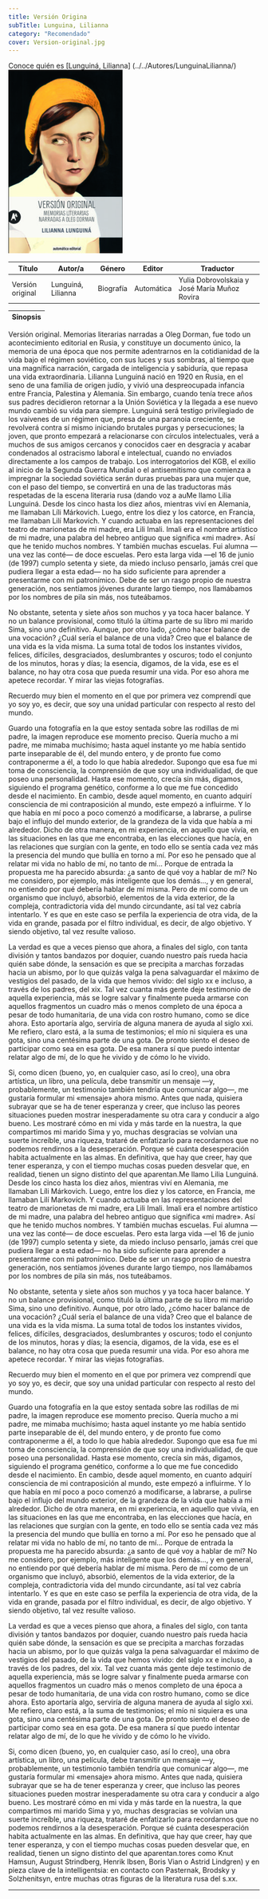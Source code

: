 ```yaml
---
title: Versión Origina
subTitle: Lunguina, Lilianna
category: "Recomendado"
cover: Version-original.jpg
---
```

Conoce quién es [Lunguiná, Lilianna] (../../Autores/LunguinaLilianna/)
!["Imagen no encontrada"](Version-original.jpg)

Título | Autor/a | Género | Editor | Traductor |
------ | ------- | ------ | ------ | --------- |
Versión original  | Lunguiná, Lilianna | Biografía | Automática | Yulia Dobrovolskaia y José María Muñoz Rovira |

|Sinopsis|
|--------|
Versión original. Memorias literarias narradas a Oleg Dorman, fue todo un acontecimiento editorial en Rusia, y constituye un documento único, la memoria de una época que nos permite adentrarnos en la cotidianidad de la vida bajo el régimen soviético, con sus luces y sus sombras, al tiempo que una magnífica narración, cargada de inteligencia y sabiduría, que repasa una vida extraordinaria. Lilianna Lunguiná nació en 1920 en Rusia, en el seno de una familia de origen judío, y vivió una despreocupada infancia entre Francia, Palestina y Alemania. Sin embargo, cuando tenía trece años sus padres decidieron retornar a la Unión Soviética y la llegada a ese nuevo mundo cambió su vida para siempre. Lunguiná será testigo privilegiado de los vaivenes de un régimen que, presa de una paranoia creciente, se revolverá contra sí mismo iniciando brutales purgas y persecuciones; la joven, que pronto empezará a relacionarse con círculos intelectuales, verá a muchos de sus amigos cercanos y conocidos caer en desgracia y acabar condenados al ostracismo laboral e intelectual, cuando no enviados directamente a los campos de trabajo. Los interrogatorios del KGB, el exilio al inicio de la Segunda Guerra Mundial o el antisemitismo que comienza a impregnar la sociedad soviética serán duras pruebas para una mujer que, con el paso del tiempo, se convertirá en una de las traductoras más respetadas de la escena literaria rusa (dando voz a auMe llamo Lilia Lunguiná. Desde los cinco hasta los diez años, mientras viví en Alemania, me llamaban Líli Márkovich. Luego, entre los diez y los catorce, en Francia, me llamaban Lilí Markovích. Y cuando actuaba en las representaciones del teatro de marionetas de mi madre, era Lili Imali. Imali era el nombre artístico de mi madre, una palabra del hebreo antiguo que significa «mi madre». Así que he tenido muchos nombres. Y también muchas escuelas. Fui alumna —una vez las conté— de doce escuelas. Pero esta larga vida —el 16 de junio (de 1997) cumplo setenta y siete, da miedo incluso pensarlo, jamás creí que pudiera llegar a esta edad— no ha sido suficiente para aprender a presentarme con mi patronímico. Debe de ser un rasgo propio de nuestra generación, nos sentíamos jóvenes durante largo tiempo, nos llamábamos por los nombres de pila sin más, nos tuteábamos.

No obstante, setenta y siete años son muchos y ya toca hacer balance. Y no un balance provisional, como tituló la última parte de su libro mi marido Sima, sino uno definitivo. Aunque, por otro lado, ¿cómo hacer balance de una vocación? ¿Cuál sería el balance de una vida? Creo que el balance de una vida es la vida misma. La suma total de todos los instantes vividos, felices, difíciles, desgraciados, deslumbrantes y oscuros; todo el conjunto de los minutos, horas y días; la esencia, digamos, de la vida, ese es el balance, no hay otra cosa que pueda resumir una vida. Por eso ahora me apetece recordar. Y mirar las viejas fotografías.

Recuerdo muy bien el momento en el que por primera vez comprendí que yo soy yo, es decir, que soy una unidad particular con respecto al resto del mundo.

Guardo una fotografía en la que estoy sentada sobre las rodillas de mi padre, la imagen reproduce ese momento preciso. Quería mucho a mi padre, me mimaba muchísimo; hasta aquel instante yo me había sentido parte inseparable de él, del mundo entero, y de pronto fue como contraponerme a él, a todo lo que había alrededor. Supongo que esa fue mi toma de consciencia, la comprensión de que soy una individualidad, de que poseo una personalidad. Hasta ese momento, crecía sin más, digamos, siguiendo el programa genético, conforme a lo que me fue concedido desde el nacimiento. En cambio, desde aquel momento, en cuanto adquirí consciencia de mi contraposición al mundo, este empezó a influirme. Y lo que había en mí poco a poco comenzó a modificarse, a labrarse, a pulirse bajo el influjo del mundo exterior, de la grandeza de la vida que había a mi alrededor. Dicho de otra manera, en mi experiencia, en aquello que vivía, en las situaciones en las que me encontraba, en las elecciones que hacía, en las relaciones que surgían con la gente, en todo ello se sentía cada vez más la presencia del mundo que bullía en torno a mí. Por eso he pensado que al relatar mi vida no hablo de mí, no tanto de mí… Porque de entrada la propuesta me ha parecido absurda: ¿a santo de qué voy a hablar de mí? No me considero, por ejemplo, más inteligente que los demás…, y en general, no entiendo por qué debería hablar de mí misma. Pero de mí como de un organismo que incluyó, absorbió, elementos de la vida exterior, de la compleja, contradictoria vida del mundo circundante, así tal vez cabría intentarlo. Y es que en este caso se perfila la experiencia de otra vida, de la vida en grande, pasada por el filtro individual, es decir, de algo objetivo. Y siendo objetivo, tal vez resulte valioso.

La verdad es que a veces pienso que ahora, a finales del siglo, con tanta división y tantos bandazos por doquier, cuando nuestro país rueda hacia quién sabe dónde, la sensación es que se precipita a marchas forzadas hacia un abismo, por lo que quizás valga la pena salvaguardar el máximo de vestigios del pasado, de la vida que hemos vivido: del siglo xx e incluso, a través de los padres, del xix. Tal vez cuanta más gente deje testimonio de aquella experiencia, más se logre salvar y finalmente pueda armarse con aquellos fragmentos un cuadro más o menos completo de una época a pesar de todo humanitaria, de una vida con rostro humano, como se dice ahora. Esto aportaría algo, serviría de alguna manera de ayuda al siglo xxi. Me refiero, claro está, a la suma de testimonios; el mío ni siquiera es una gota, sino una centésima parte de una gota. De pronto siento el deseo de participar como sea en esa gota. De esa manera sí que puedo intentar relatar algo de mí, de lo que he vivido y de cómo lo he vivido.

Si, como dicen (bueno, yo, en cualquier caso, así lo creo), una obra artística, un libro, una película, debe transmitir un mensaje —y, probablemente, un testimonio también tendría que comunicar algo—, me gustaría formular mi «mensaje» ahora mismo. Antes que nada, quisiera subrayar que se ha de tener esperanza y creer, que incluso las peores situaciones pueden mostrar inesperadamente su otra cara y conducir a algo bueno. Les mostraré cómo en mi vida y más tarde en la nuestra, la que compartimos mi marido Sima y yo, muchas desgracias se volvían una suerte increíble, una riqueza, trataré de enfatizarlo para recordarnos que no podemos rendirnos a la desesperación. Porque sé cuánta desesperación habita actualmente en las almas. En definitiva, que hay que creer, hay que tener esperanza, y con el tiempo muchas cosas pueden desvelar que, en realidad, tienen un signo distinto del que aparentan.Me llamo Lilia Lunguiná. Desde los cinco hasta los diez años, mientras viví en Alemania, me llamaban Líli Márkovich. Luego, entre los diez y los catorce, en Francia, me llamaban Lilí Markovích. Y cuando actuaba en las representaciones del teatro de marionetas de mi madre, era Lili Imali. Imali era el nombre artístico de mi madre, una palabra del hebreo antiguo que significa «mi madre». Así que he tenido muchos nombres. Y también muchas escuelas. Fui alumna —una vez las conté— de doce escuelas. Pero esta larga vida —el 16 de junio (de 1997) cumplo setenta y siete, da miedo incluso pensarlo, jamás creí que pudiera llegar a esta edad— no ha sido suficiente para aprender a presentarme con mi patronímico. Debe de ser un rasgo propio de nuestra generación, nos sentíamos jóvenes durante largo tiempo, nos llamábamos por los nombres de pila sin más, nos tuteábamos.

No obstante, setenta y siete años son muchos y ya toca hacer balance. Y no un balance provisional, como tituló la última parte de su libro mi marido Sima, sino uno definitivo. Aunque, por otro lado, ¿cómo hacer balance de una vocación? ¿Cuál sería el balance de una vida? Creo que el balance de una vida es la vida misma. La suma total de todos los instantes vividos, felices, difíciles, desgraciados, deslumbrantes y oscuros; todo el conjunto de los minutos, horas y días; la esencia, digamos, de la vida, ese es el balance, no hay otra cosa que pueda resumir una vida. Por eso ahora me apetece recordar. Y mirar las viejas fotografías.

Recuerdo muy bien el momento en el que por primera vez comprendí que yo soy yo, es decir, que soy una unidad particular con respecto al resto del mundo.

Guardo una fotografía en la que estoy sentada sobre las rodillas de mi padre, la imagen reproduce ese momento preciso. Quería mucho a mi padre, me mimaba muchísimo; hasta aquel instante yo me había sentido parte inseparable de él, del mundo entero, y de pronto fue como contraponerme a él, a todo lo que había alrededor. Supongo que esa fue mi toma de consciencia, la comprensión de que soy una individualidad, de que poseo una personalidad. Hasta ese momento, crecía sin más, digamos, siguiendo el programa genético, conforme a lo que me fue concedido desde el nacimiento. En cambio, desde aquel momento, en cuanto adquirí consciencia de mi contraposición al mundo, este empezó a influirme. Y lo que había en mí poco a poco comenzó a modificarse, a labrarse, a pulirse bajo el influjo del mundo exterior, de la grandeza de la vida que había a mi alrededor. Dicho de otra manera, en mi experiencia, en aquello que vivía, en las situaciones en las que me encontraba, en las elecciones que hacía, en las relaciones que surgían con la gente, en todo ello se sentía cada vez más la presencia del mundo que bullía en torno a mí. Por eso he pensado que al relatar mi vida no hablo de mí, no tanto de mí… Porque de entrada la propuesta me ha parecido absurda: ¿a santo de qué voy a hablar de mí? No me considero, por ejemplo, más inteligente que los demás…, y en general, no entiendo por qué debería hablar de mí misma. Pero de mí como de un organismo que incluyó, absorbió, elementos de la vida exterior, de la compleja, contradictoria vida del mundo circundante, así tal vez cabría intentarlo. Y es que en este caso se perfila la experiencia de otra vida, de la vida en grande, pasada por el filtro individual, es decir, de algo objetivo. Y siendo objetivo, tal vez resulte valioso.

La verdad es que a veces pienso que ahora, a finales del siglo, con tanta división y tantos bandazos por doquier, cuando nuestro país rueda hacia quién sabe dónde, la sensación es que se precipita a marchas forzadas hacia un abismo, por lo que quizás valga la pena salvaguardar el máximo de vestigios del pasado, de la vida que hemos vivido: del siglo xx e incluso, a través de los padres, del xix. Tal vez cuanta más gente deje testimonio de aquella experiencia, más se logre salvar y finalmente pueda armarse con aquellos fragmentos un cuadro más o menos completo de una época a pesar de todo humanitaria, de una vida con rostro humano, como se dice ahora. Esto aportaría algo, serviría de alguna manera de ayuda al siglo xxi. Me refiero, claro está, a la suma de testimonios; el mío ni siquiera es una gota, sino una centésima parte de una gota. De pronto siento el deseo de participar como sea en esa gota. De esa manera sí que puedo intentar relatar algo de mí, de lo que he vivido y de cómo lo he vivido.

Si, como dicen (bueno, yo, en cualquier caso, así lo creo), una obra artística, un libro, una película, debe transmitir un mensaje —y, probablemente, un testimonio también tendría que comunicar algo—, me gustaría formular mi «mensaje» ahora mismo. Antes que nada, quisiera subrayar que se ha de tener esperanza y creer, que incluso las peores situaciones pueden mostrar inesperadamente su otra cara y conducir a algo bueno. Les mostraré cómo en mi vida y más tarde en la nuestra, la que compartimos mi marido Sima y yo, muchas desgracias se volvían una suerte increíble, una riqueza, trataré de enfatizarlo para recordarnos que no podemos rendirnos a la desesperación. Porque sé cuánta desesperación habita actualmente en las almas. En definitiva, que hay que creer, hay que tener esperanza, y con el tiempo muchas cosas pueden desvelar que, en realidad, tienen un signo distinto del que aparentan.tores como Knut Hamsun, August Strindberg, Henrik Ibsen, Boris Vian o Astrid Lindgren) y en pieza clave de la intelligentsia: en contacto con Pasternak, Brodsky y Solzhenitsyn, entre muchas otras figuras de la literatura rusa del s.xx. 
***